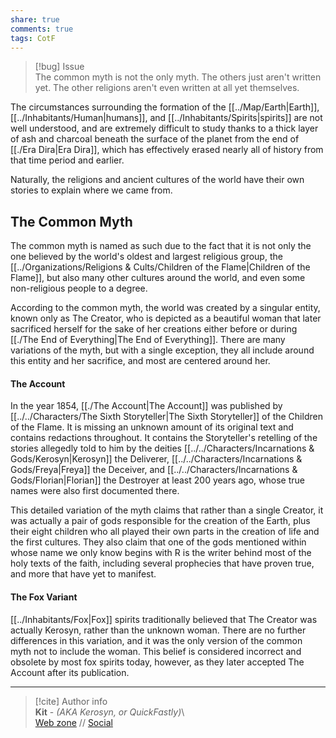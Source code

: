 ```yaml
---  
share: true  
comments: true  
tags: CotF  
---  
```

> [!bug] Issue  
> The common myth is not the only myth. The others just aren't written yet. The other religions aren't even written at all yet themselves.  
  
The circumstances surrounding the formation of the [[../Map/Earth|Earth]], [[../Inhabitants/Human|humans]], and [[../Inhabitants/Spirits|spirits]] are not well understood, and are extremely difficult to study thanks to a thick layer of ash and charcoal beneath the surface of the planet from the end of [[./Era Dira|Era Dira]], which has effectively erased nearly all of history from that time period and earlier.  
  
Naturally, the religions and ancient cultures of the world have their own stories to explain where we came from.  
  
## The Common Myth  
  
The common myth is named as such due to the fact that it is not only the one believed by the world's oldest and largest religious group, the [[../Organizations/Religions & Cults/Children of the Flame|Children of the Flame]], but also many other cultures around the world, and even some non-religious people to a degree.  
  
According to the common myth, the world was created by a singular entity, known only as The Creator, who is depicted as a beautiful woman that later sacrificed herself for the sake of her creations either before or during [[./The End of Everything|The End of Everything]]. There are many variations of the myth, but with a single exception, they all include around this entity and her sacrifice, and most are centered around her.  
  
#### The Account  
  
In the year 1854, [[./The Account|The Account]] was published by [[../../Characters/The Sixth Storyteller|The Sixth Storyteller]] of the Children of the Flame. It is missing an unknown amount of its original text and contains redactions throughout. It contains the Storyteller's retelling of the stories allegedly told to him by the deities [[../../Characters/Incarnations & Gods/Kerosyn|Kerosyn]] the Deliverer, [[../../Characters/Incarnations & Gods/Freya|Freya]] the Deceiver, and [[../../Characters/Incarnations & Gods/Florian|Florian]] the Destroyer at least 200 years ago, whose true names were also first documented there.  
  
This detailed variation of the myth claims that rather than a single Creator, it was actually a pair of gods responsible for the creation of the Earth, plus their eight children who all played their own parts in the creation of life and the first cultures. They also claim that one of the gods mentioned within whose name we only know begins with R is the writer behind most of the holy texts of the faith, including several prophecies that have proven true, and more that have yet to manifest.  
  
#### The Fox Variant  
  
[[../Inhabitants/Fox|Fox]] spirits traditionally believed that The Creator was actually Kerosyn, rather than the unknown woman. There are no further differences in this variation, and it was the only version of the common myth not to include the woman. This belief is considered incorrect and obsolete by most fox spirits today, however, as they later accepted The Account after its publication.  
  
-----  
> [!cite] Author info  
> **Kit** - *(AKA Kerosyn, or QuickFastly)*\  
> [Web zone](https://kerosyn.link) // [Social](https://a.tripulse.link/@kit)